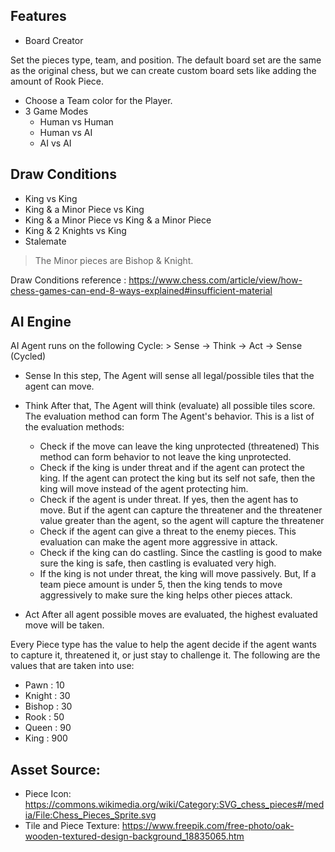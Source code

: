 ## Features
- Board Creator

Set the pieces type, team, and position. The default board set are the same as the original chess, but we can create custom board sets like adding the amount of Rook Piece.
- Choose a Team color for the Player.
- 3 Game Modes
  - Human vs Human
  - Human vs AI
  - AI vs AI

## Draw Conditions
- King vs King
- King & a Minor Piece vs King
- King & a Minor Piece vs King & a Minor Piece
- King & 2 Knights vs King
- Stalemate

> The Minor pieces are Bishop & Knight.

Draw Conditions reference : https://www.chess.com/article/view/how-chess-games-can-end-8-ways-explained#insufficient-material

## AI Engine
AI Agent runs on the following Cycle:
	> Sense → Think → Act → Sense (Cycled)

- Sense
In this step, The Agent will sense all legal/possible tiles that the agent can move. 

- Think
After that, The Agent will think (evaluate) all possible tiles score. The evaluation method can form The Agent's behavior. This is a list of the evaluation methods:
  - Check if the move can leave the king unprotected (threatened)
This method can form behavior to not leave the king unprotected.
  - Check if the king is under threat and if the agent can protect the king. If the agent can protect the king but its self not safe, then the king will move instead of the agent protecting him.
  - Check if the agent is under threat. If yes, then the agent has to move. But if the agent can capture the threatener and the threatener value greater than the agent, so the agent will capture the threatener
  - Check if the agent can give a threat to the enemy pieces. This evaluation can make the agent more aggressive in attack.
  - Check if the king can do castling. Since the castling is good to make sure the king is safe, then castling is evaluated very high. 
  - If the king is not under threat, the king will move passively. But, If a team piece amount is under 5, then the king tends to move aggressively to make sure the king helps other pieces attack.
  
- Act
After all agent possible moves are evaluated, the highest evaluated move will be taken.

Every Piece type has the value to help the agent decide if the agent wants to capture it, threatened it, or just stay to challenge it. The following are the values that are taken into use:
- Pawn : 10
- Knight : 30
- Bishop : 30
- Rook : 50
- Queen : 90
- King : 900

## Asset Source:

- Piece Icon:
https://commons.wikimedia.org/wiki/Category:SVG_chess_pieces#/media/File:Chess_Pieces_Sprite.svg
- Tile and Piece Texture:
https://www.freepik.com/free-photo/oak-wooden-textured-design-background_18835065.htm




